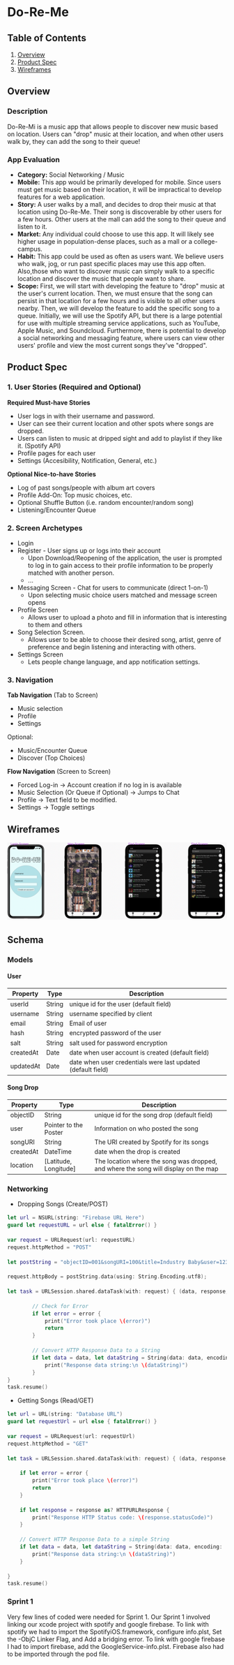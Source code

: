 # Do-Re-Me

## Table of Contents
1. [Overview](#Overview)
2. [Product Spec](#Product-Spec)
3. [Wireframes](#Wireframes)

## Overview
### Description
Do-Re-Mi is a music app that allows people to discover new music based on location. Users can "drop" music at their location, and when other users walk by, they can add the song to their queue!

### App Evaluation
- **Category:** Social Networking / Music
- **Mobile:** This app would be primarily developed for mobile. Since users must get music based on their location, it will be impractical to develop features for a web application.
- **Story:** A user walks by a mall, and decides to drop their music at that location using Do-Re-Me. Their song is discoverable by other users for a few hours. Other users at the mall can add the song to their queue and listen to it.
- **Market:** Any individual could choose to use this app. It will likely see higher usage in population-dense places, such as a mall or a college-campus.
- **Habit:** This app could be used as often as users want. We believe users who walk, jog, or run past specific places may use this app often. Also,those who want to discover music can simply walk to a specific location and discover the music that people want to share.
- **Scope:** First, we will start with developing the feature to "drop" music at the user's current location. Then, we must ensure that the song can persist in that location for a few hours and is visible to all other users nearby. Then, we will develop the feature to add the specific song to a queue. Initially, we will use the Spotify API, but there is a large potential for use with multiple streaming service applications, such as YouTube, Apple Music, and Soundcloud. Furthermore, there is potential to develop a social networking and messaging feature, where users can view other users' profile and view the most current songs they've "dropped".

## Product Spec
### 1. User Stories (Required and Optional)

**Required Must-have Stories**

* User logs in with their username and password.
* User can see their current location and other spots where songs are dropped.
* Users can listen to music at dripped sight and add to playlist if they like it. (Spotify API)
* Profile pages for each user
* Settings (Accesibility, Notification, General, etc.)

**Optional Nice-to-have Stories**

* Log of past songs/people with album art covers 
* Profile Add-On: Top music choices, etc.
* Optional Shuffle Button (i.e. random encounter/random song)
* Listening/Encounter Queue

### 2. Screen Archetypes

* Login 
* Register - User signs up or logs into their account
   * Upon Download/Reopening of the application, the user is prompted to log in to gain access to their profile information to be properly matched with another person. 
   * ...
* Messaging Screen - Chat for users to communicate (direct 1-on-1)
   * Upon selecting music choice users matched and message screen opens
* Profile Screen 
   * Allows user to upload a photo and fill in information that is interesting to them and others
* Song Selection Screen.
   * Allows user to be able to choose their desired song, artist, genre of preference and begin listening and interacting with others.
* Settings Screen
   * Lets people change language, and app notification settings.

### 3. Navigation

**Tab Navigation** (Tab to Screen)

* Music selection
* Profile
* Settings

Optional:
* Music/Encounter Queue
* Discover (Top Choices)

**Flow Navigation** (Screen to Screen)
* Forced Log-in -> Account creation if no log in is available
* Music Selection (Or Queue if Optional) -> Jumps to Chat
* Profile -> Text field to be modified. 
* Settings -> Toggle settings

## Wireframes
![Wireframe](Wireframe.png)

## Schema 
### Models
#### User

   | Property      | Type     | Description |
   | ------------- | -------- | ------------|
   | userId        | String   | unique id for the user (default field) |
   | username      | String   | username specified by client |
   | email         | String   | Email of user|
   | hash          | String   | encrypted password of the user |
   | salt          | String   | salt used for password encryption |
   | createdAt     | Date     | date when user account is created (default field) |
   | updatedAt     | Date     | date when user credentials were last updated (default field) |
   
#### Song Drop
   | Property      | Type     | Description |
   | ------------- | -------- | ------------|
   | objectID      | String   | unique id for the song drop (default field) |
   | user          | Pointer to the Poster   | Information on who posted the song|
   | songURI       | String   | The URI created by Spotify for its songs|
   | createdAt     | DateTime | date when the drop is created|
   | location      | [Latitude, Longitude] | The location where the song was dropped, and where the song will display on the map |

### Networking
* Dropping Songs (Create/POST)
``` swift
let url = NSURL(string: "Firebase URL Here")
guard let requestURL = url else { fatalError() }

var request = URLRequest(url: requestURL)
request.httpMethod = "POST"

let postString = "objectID=001&songURI=100&title=Industry Baby&user=123456&date=08/04/2001&pictureURL=URL&location=29.6499278,-82.3377014"

request.httpBody = postString.data(using: String.Encoding.utf8);

let task = URLSession.shared.dataTask(with: request) { (data, response, error) in
        
        // Check for Error 
        if let error = error {
            print("Error took place \(error)")
            return
        }
 
        // Convert HTTP Response Data to a String
        if let data = data, let dataString = String(data: data, encoding: .utf8) {
            print("Response data string:\n \(dataString)")
        }
}
task.resume()
```

* Getting Songs (Read/GET)
```swift
let url = URL(string: "Database URL")
guard let requestUrl = url else { fatalError() }

var request = URLRequest(url: requestUrl)
request.httpMethod = "GET"

let task = URLSession.shared.dataTask(with: request) { (data, response, error) in
    
    if let error = error {
        print("Error took place \(error)")
        return
    }
    
    if let response = response as? HTTPURLResponse {
        print("Response HTTP Status code: \(response.statusCode)")
    }
    
    // Convert HTTP Response Data to a simple String 
    if let data = data, let dataString = String(data: data, encoding: .utf8) {
        print("Response data string:\n \(dataString)")
    }
    
}
task.resume()
```
### Sprint 1

Very few lines of coded were needed for Sprint 1. Our Sprint 1 involved linking our xcode project with spotify and google firebase. To link with spotify we had to import the SpotifyiOS.framework, configure info.plst, Set the -ObjC Linker Flag, and Add a bridging error. To link with google firebase I had to import firebase, add the GoogleService-info.plst. Firebase also had to be imported through the pod file.


